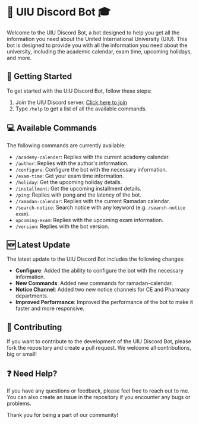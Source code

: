 # 🤖 UIU Discord Bot 🎓

Welcome to the UIU Discord Bot, a bot designed to help you get all the information you need about the United International University (UIU). This bot is designed to provide you with all the information you need about the university, including the academic calendar, exam time, upcoming holidays, and more.

## 🚀 Getting Started

To get started with the UIU Discord Bot, follow these steps:

1.  Join the UIU Discord server. [Click here to join](https://monzim.com/uiubot)
2.  Type `/help` to get a list of all the available commands.

## 💻 Available Commands

The following commands are currently available:

- `/academy-calender`: Replies with the current academy calendar.
- `/author`: Replies with the author's information.
- `/configure`: Configure the bot with the necessary information.
- `/exam-time`: Get your exam time information.
- `/holiday`: Get the upcoming holiday details.
- `/installment`: Get the upcoming installment details.
- `/ping`: Replies with pong and the latency of the bot.
- `/ramadan-calendar`: Replies with the current Ramadan calendar.
- `/search-notice`: Search notice with any keyword (e.g. `/search-notice exam`).
- `upcoming-exam`: Replies with the upcoming exam information.
- `/version`: Replies with the bot version.

## 🆕 Latest Update

The latest update to the UIU Discord Bot includes the following changes:

- **Configure**: Added the ability to configure the bot with the necessary information.
- **New Commands**: Added new commands for ramadan-calendar.
- **Notice Channel**: Added two new notice channels for CE and Pharmacy departments.
- **Improved Performance**: Improved the performance of the bot to make it faster and more responsive.

## 🤝 Contributing

If you want to contribute to the development of the UIU Discord Bot, please fork the repository and create a pull request. We welcome all contributions, big or small!

## ❓ Need Help?

If you have any questions or feedback, please feel free to reach out to me. You can also create an issue in the repository if you encounter any bugs or problems.

Thank you for being a part of our community!
